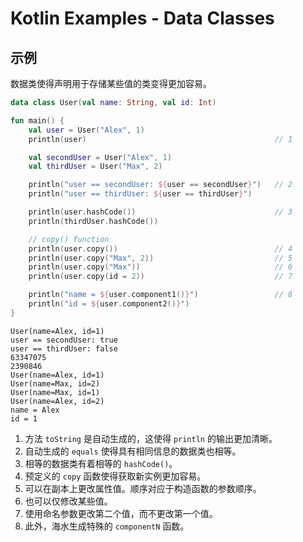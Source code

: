 # Kotlin Examples - Data Classes

## 示例

数据类使得声明用于存储某些值的类变得更加容易。

```kt
data class User(val name: String, val id: Int)

fun main() {
    val user = User("Alex", 1)
    println(user)                                          // 1

    val secondUser = User("Alex", 1)
    val thirdUser = User("Max", 2)

    println("user == secondUser: ${user == secondUser}")   // 2
    println("user == thirdUser: ${user == thirdUser}")

    println(user.hashCode())                               // 3
    println(thirdUser.hashCode())

    // copy() function
    println(user.copy())                                   // 4
    println(user.copy("Max", 2))                           // 5
    println(user.copy("Max"))                              // 6
    println(user.copy(id = 2))                             // 7

    println("name = ${user.component1()}")                 // 8
    println("id = ${user.component2()}")
}
```

```
User(name=Alex, id=1)
user == secondUser: true
user == thirdUser: false
63347075
2390846
User(name=Alex, id=1)
User(name=Max, id=2)
User(name=Max, id=1)
User(name=Alex, id=2)
name = Alex
id = 1
```

1. 方法 `toString` 是自动生成的，这使得 `println` 的输出更加清晰。
2. 自动生成的 `equals` 使得具有相同信息的数据类也相等。
3. 相等的数据类有着相等的 `hashCode()`。
4. 预定义的 `copy` 函数使得获取新实例更加容易。
5. 可以在副本上更改属性值。顺序对应于构造函数的参数顺序。
6. 也可以仅修改某些值。
7. 使用命名参数更改第二个值，而不更改第一个值。
8. 此外，海水生成特殊的 `componentN` 函数。
